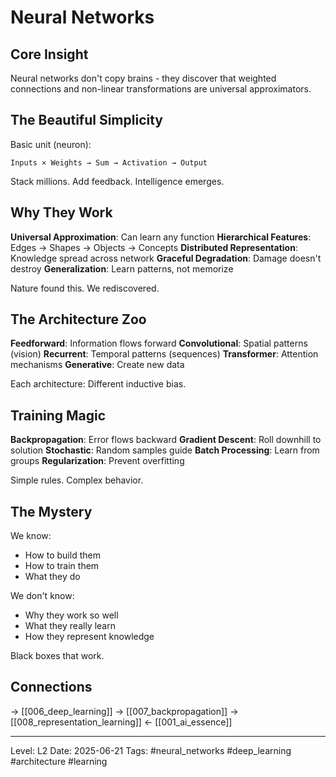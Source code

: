 # Neural Networks
## Core Insight
Neural networks don't copy brains - they discover that weighted connections and non-linear transformations are universal approximators.

## The Beautiful Simplicity

Basic unit (neuron):
```
Inputs × Weights → Sum → Activation → Output
```

Stack millions. Add feedback. Intelligence emerges.

## Why They Work

**Universal Approximation**: Can learn any function
**Hierarchical Features**: Edges → Shapes → Objects → Concepts
**Distributed Representation**: Knowledge spread across network
**Graceful Degradation**: Damage doesn't destroy
**Generalization**: Learn patterns, not memorize

Nature found this. We rediscovered.

## The Architecture Zoo

**Feedforward**: Information flows forward
**Convolutional**: Spatial patterns (vision)
**Recurrent**: Temporal patterns (sequences)
**Transformer**: Attention mechanisms
**Generative**: Create new data

Each architecture: Different inductive bias.

## Training Magic

**Backpropagation**: Error flows backward
**Gradient Descent**: Roll downhill to solution
**Stochastic**: Random samples guide
**Batch Processing**: Learn from groups
**Regularization**: Prevent overfitting

Simple rules. Complex behavior.

## The Mystery

We know:
- How to build them
- How to train them
- What they do

We don't know:
- Why they work so well
- What they really learn
- How they represent knowledge

Black boxes that work.

## Connections
→ [[006_deep_learning]]
→ [[007_backpropagation]]
→ [[008_representation_learning]]
← [[001_ai_essence]]

---
Level: L2
Date: 2025-06-21
Tags: #neural_networks #deep_learning #architecture #learning